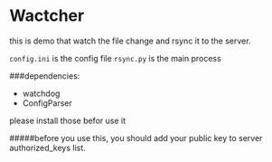 Wactcher
============
this is demo that watch the file change and rsync it to the server.

`config.ini` is the config file 
`rsync.py` is the main process

###dependencies:
 *  watchdog
 *  ConfigParser


please install those befor use it

#####before you use this, you should add your public key to server authorized_keys list.
